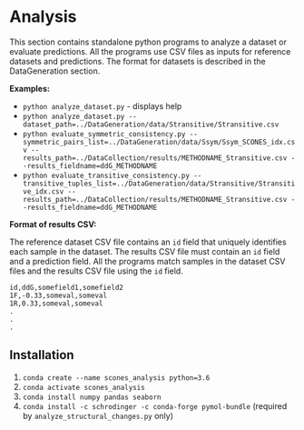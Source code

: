 # Analysis

This section contains standalone python programs to analyze a dataset or evaluate predictions. All the programs use CSV files as inputs for reference datasets and predictions. The format for datasets is described in the DataGeneration section.

**Examples:**
- `python analyze_dataset.py` - displays help
- `python analyze_dataset.py --dataset_path=../DataGeneration/data/Stransitive/Stransitive.csv`
- `python evaluate_symmetric_consistency.py --symmetric_pairs_list=../DataGeneration/data/Ssym/Ssym_SCONES_idx.csv --results_path=../DataCollection/results/METHODNAME_Stransitive.csv --results_fieldname=ddG_METHODNAME`
- `python evaluate_transitive_consistency.py --transitive_tuples_list=../DataGeneration/data/Stransitive/Stransitive_idx.csv --results_path=../DataCollection/results/METHODNAME_Stransitive.csv --results_fieldname=ddG_METHODNAME`

**Format of results CSV:**

The reference dataset CSV file contains an `id` field that uniquely identifies each sample in the dataset. The results CSV file must contain an `id` field and a prediction field. All the programs match samples in the dataset CSV files and the results CSV file using the `id` field.

```
id,ddG,somefield1,somefield2
1F,-0.33,someval,someval
1R,0.33,someval,someval
.
.
.
```

## Installation

1. `conda create --name scones_analysis python=3.6`
2. `conda activate scones_analysis`
3. `conda install numpy pandas seaborn`
4. `conda install -c schrodinger -c conda-forge pymol-bundle` (required by `analyze_structural_changes.py` only)